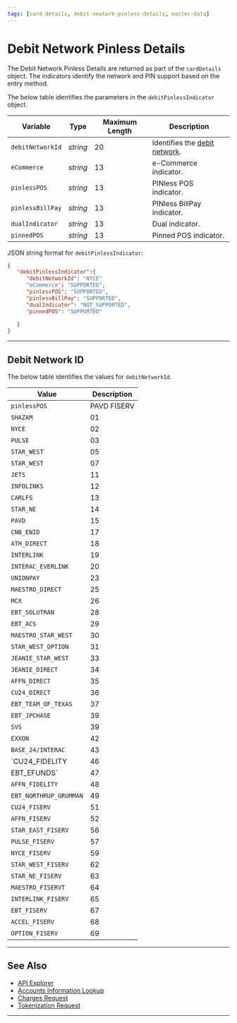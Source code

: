 ```yaml
---
tags: [card-details, debit-newtork-pinless-details, master-data]
---
```


# Debit Network Pinless Details 
The Debit Network Pinless Details are returned as part of the `cardDetails` object. The indicators identify the network and PIN support based on the entry method.

<!--
type: tab
titles: debitPinlessIndicator, JSON Example
-->

The below table identifies the parameters in the `debitPinlessIndicator` object.

| Variable | Type| Maximum Length | Description |
|---------|----------|----------------|---------|
| `debitNetworkId` | *string* | 20 | Identifies the [debit network](#debit-network-id). |
| `eCommerce` | *string* | 13 | e-Commerce indicator. |
| `pinlessPOS` | *string* | 13 | PINless POS indicator. |
| `pinlessBillPay` | *string* | 13 | PINless BillPay indicator. |
| `dualIndicator` | *string* | 13 | Dual indicator. |
| `pinnedPOS` | *string* | 13 | Pinned POS indicator. |

<!--
type: tab
-->

JSON string format for `debitPinlessIndicator`:

```json
{
   "debitPinlessIndicator":{
      "debitNetworkId": "NYCE"
      "eCommerce": "SUPPORTED",
      "pinlessPOS": "SUPPORTED",
      "pinlessBillPay": "SUPPORTED",
      "dualIndicator": "NOT_SUPPORTED",
      "pinnedPOS": "SUPPORTED"
    
   }
}
```

<!-- type: tab-end -->

---

## Debit Network ID

The below table identifies the values for `debitNetworkId`.

| Value | Description |
|---------|----------|
| `pinlessPOS` | PAVD FISERV |
| `SHAZAM` | 01 | SHAZAM|
| `NYCE` | 02 | NYCE|
| `PULSE` | 03 | Pulse  |
| `STAR_WEST` | 05 | STAR_WEST |
| `STAR_WEST` | 07 | STAR_WEST|
| `JETS`| 11 | JETS |
| `INFOLINKS` | 12 | INFOLINKS |
| `CARLFS`| 13 | CARLFS |
| `STAR_NE` | 14 | STAR NE |
| `PAVD` | 15 | PAVD |
| `CNB_ENID` | 17 | ATH-SCOTIA BANK |
| `ATH_DIRECT` | 18 | ATH-DIRECT |
| `INTERLINK` | 19 | INTERLINK |
| `INTERAC_EVERLINK` | 20 | INTERAC EVERLINK |
| `UNIONPAY`| 23 | UNIONPAY | 
| `MAESTRO_DIRECT`| 25 | MAESTRO DIRECT |
| `MCX` | 26 | MCX |
| `EBT_SOLUTRAN` | 28 | EBT SOLUTRAN |
| `EBT_ACS` | 29 | EBT ACS|
| `MAESTRO_STAR_WEST` | 30 | MAESTRO STAR WEST |
| `STAR_WEST_OPTION`| 31 | STAR WEST OPTION | 
| `JEANIE_STAR_WEST`| 33 | JEANIE STAR WEST |
| `JEANIE_DIRECT` | 34 | JEANIE DIRECT |
| `AFFN_DIRECT` | 35 | AFFN_DIRECT | 
| `CU24_DIRECT` | 36| CU24-DIRECT |
| `EBT_TEAM_OF_TEXAS` | 37 | TEAM OF TEXAS EBT Card  |
| `EBT_JPCHASE`| 39 | EBT JPCHASE | 
| `SVS`| 39 | SVS |
| `EXXON`| 42 | EXXON |
| `BASE_24/INTERAC`| 43 | BASE 24/INTERAC | 
| `CU24_FIDELITY | 46 | CU24-FIDELITY | 
| EBT_EFUNDS`| 47 | EBT EFUNDS | 
| `AFFN_FIDELITY`| 48 | AFFN FIDELITY | 
| `EBT_NORTHRUP_GRUMMAN` | 49 | EBT NORTHRUP GRUMMAN | 
| `CU24_FISERV`| 51 | CU24-FISERV | 
| `AFFN_FISERV`| 52 | AFFN-FISERV | 
| `STAR_EAST_FISERV`| 56 | STAR-EAST FISERV | 
| `PULSE_FISERV`| 57 | PULSE FISERV | 
| `NYCE_FISERV`| 59 | NYCE FISERV | 
| `STAR_WEST_FISERV`| 62 | STAR-WEST FISERVAFFN_DIRECT | 
| `STAR_NE_FISERV`| 63 | STAR NE FISERV | 
| `MAESTRO_FISERVT` | 64 | MAESTRO FISERV | 
| `INTERLINK_FISERV` | 65 | INTERLINK FISERV | 
| `EBT_FISERV` | 67 | EBT-FISERV | 
| `ACCEL_FISERV` | 68 | ACCEL FISERV | 
| `OPTION_FISERV` | 69 | OPTION-FISERV | 
  
---

## See Also

- [API Explorer](../api/?type=post&path=/payments-vas/v1/accounts/information-lookup)
- [Accounts Information Lookup](?path=docs/Resources/API-Documents/Payments_VAS/Information-Lookup.md)
- [Charges Request](?path=docs/Resources/API-Documents/Payments/Charges.md)
- [Tokenization Request](?path=docs/Resources/API-Documents/Payments_VAS/Payment-Token.md)

---      
         
